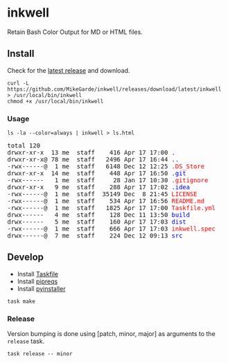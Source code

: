 # inkwell
Retain Bash Color Output for MD or HTML files.

## Install

Check for the [latest release](https://github.com/MikeGarde/inkwell/releases) and download.

```shell
curl -L https://github.com/MikeGarde/inkwell/releases/download/latest/inkwell > /usr/local/bin/inkwell
chmod +x /usr/local/bin/inkwell
```

### Usage

```shell
ls -la --color=always | inkwell > ls.html
```

<pre>
total 120
drwxr-xr-x  13 me  staff    416 Apr 17 17:00 <span style="color:blue">.</span>
drwxr-xr-x@ 78 me  staff   2496 Apr 17 16:44 <span style="color:blue">..</span>
-rwx------@  1 me  staff   6148 Dec 12 12:25 <span style="color:red">.DS_Store</span>
drwxr-xr-x  14 me  staff    448 Apr 17 16:50 <span style="color:blue">.git</span>
-rwx------   1 me  staff     28 Jan 17 10:30 <span style="color:red">.gitignore</span>
drwxr-xr-x   9 me  staff    288 Apr 17 17:02 <span style="color:blue">.idea</span>
-rwx------@  1 me  staff  35149 Dec  8 21:45 <span style="color:red">LICENSE</span>
-rwx------@  1 me  staff    534 Apr 17 16:56 <span style="color:red">README.md</span>
-rwx------@  1 me  staff   1825 Apr 17 17:00 <span style="color:red">Taskfile.yml</span>
drwx------   4 me  staff    128 Dec 11 13:50 <span style="color:blue">build</span>
drwx------   5 me  staff    160 Apr 17 17:03 <span style="color:blue">dist</span>
-rwx------@  1 me  staff    666 Apr 17 17:03 <span style="color:red">inkwell.spec</span>
drwx------@  7 me  staff    224 Dec 12 09:13 <span style="color:blue">src</span>
</pre>

## Develop

 - Install [Taskfile](https://taskfile.dev/installation/)
 - Install [pipreqs](https://pypi.org/project/pipreqs/)
 - Install [pyinstaller](https://pyinstaller.org/en/stable/)

```shell
task make
```

### Release

Version bumping is done using [patch, minor, major] as arguments to the `release` task.

```shell
task release -- minor
```
